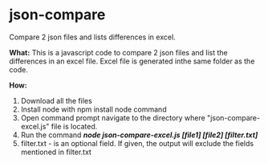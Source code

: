 # json-compare
 Compare 2 json files and lists differences in excel. </n></n>

<b>What:</B>
 This is a javascript code to compare 2 json files and list the differences in an excel file.
 Excel file is generated inthe same folder as the code.
</n>

 <b>How: </b>
 1. Download all the files
 2. Install node with npm install node command
 3. Open command prompt navigate to the directory where "json-compare-excel.js" file is located.
 4. Run the command <i><b> node json-compare-excel.js [file1] [file2] [filter.txt] </b></i>
 5. filter.txt - is an optional field. 
    If given, the output will exclude the fields mentioned in filter.txt

